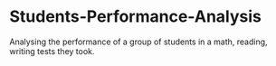 # Students-Performance-Analysis
Analysing the performance of a group of students in a math, reading, writing tests they took.
